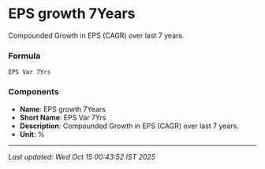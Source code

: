 # EPS growth 7Years
Compounded Growth in EPS (CAGR) over last 7 years.

### Formula
```text
EPS Var 7Yrs
```


### Components
- **Name**: EPS growth 7Years
- **Short Name**: EPS Var 7Yrs
- **Description**: Compounded Growth in EPS (CAGR) over last 7 years.
- **Unit**: %

---
*Last updated: Wed Oct 15 00:43:52 IST 2025*
